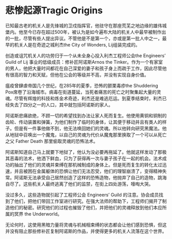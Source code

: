 # 悲惨起源Tragic Origins

已知最古老的机关人是先锋城的卫戍指挥官，他驻守在那座荒芜之地边缘的雄伟城堡内。他至今已存在超过500年，被认为是如今遍布大陆的机关人中最早被制作出的一批，尽管有些人提出异议。不管他是不是第一个，亦或是第一批人中之一，最早的机关人是在奇迹之城利杰the
City of Wonders, Lij组装完成的。

创造或诅咒机关人的功劳归于一个从未全身心投入利杰工程师公会the Engineers’
Guild of Lij 事业的低级成员：修补匠阿诺斯Arnos the
Tinker。作为一个有家室的男人，他把大量时间都花在自己深爱的妻子和孩子身上而疏于工作，因此尽管他有很高的智力和天赋，但他在公会的等级并不高，并没有实现自身价值。

瘟疫曾肆虐帝国几个世纪，在285年的夏季，恐怖的颤栗毒疹the Shuddering
Pox席卷了沿海城市。病毒在街道蔓延，当死者痛苦的死亡之时聚集起大量的灵魂。尽管有辉煌的科技和炼金术奇迹，利杰还是难逃厄运。到夏季结束时，利杰已经失去了四分之一的人口，其中就包括阿诺斯的家人。

阿诺斯悲痛欲绝，不顾一切的希望找到办法让家人死而复生。他使用黄铜和铜制的齿轮、传动装置和弹簧，为他们制作了临时的身体，让其便于移动并且有类人的样子。但是有一件事他做不到，他无法唤回她们的灵魂。所以他转向研究黑魔法。他从地狱中召唤出一个魔鬼，以自己的灵魂为代价从魔鬼那里换取了一个可以从死亡之父
Father Death 那里偷取灵魂的恐怖法术。

阿诺斯知道自己马上就要下地狱了，他认为没必要再拖延了。他就这样发动了那极其恶毒的法术，他洒下鲜血，只为了获得再一次与妻子孩子在一起的机会。法术成功的抽出了他们的灵魂并束缚在那机械制成的身体上。但是死而复生的转化太过迅速，并且被困在金属躯体的恐惧让他们无法忍受，他们的理智崩溃了，变得精神失常。阿诺斯无法承受自己居然创造了这样的恐怖造物，他抛弃了自己的造物，跳海自尽了。这些机关人最终逃离了他们的监禁，在街上四处游荡，嚎啕大哭。

没过多久，这些造物就引起了工程师公会 Engineers’ Guild
的注意。协会成员找到了他们，把他们带回工作室进行研究。在强大法师的帮助下，工程师们揭开了制造他们的秘密。研究他们的过程也摧毁了他们，并把他们的灵魂释放到他们本应所属的冥界
the Underworld。

无论何时，这使用黑暗力量将灵魂与机械相束缚的状态都会让他们感到恐惧，但这并没有阻止那些修补匠复制阿诺斯的作品，并使得更多的机关人流落在这个世界。
